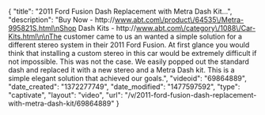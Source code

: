 {
    "title": "2011 Ford Fusion Dash Replacement with Metra Dash Kit...",
    "description": "Buy Now - http:\/\/www.abt.com\/product\/64535\/Metra-995821S.html\nShop Dash Kits - http:\/\/www.abt.com\/category\/1088\/Car-Kits.html\n\nThe customer came to us an wanted a simple solution for a different stereo system in their 2011 Ford Fusion.  At first glance you would think that installing a custom stereo in this car would be extremely difficult if not impossible.  This was not the case.  We easily popped out the standard dash and replaced it with a new stereo and a Metra Dash kit.  This is a simple elegant solution that achieved our goals.",
    "videoid": "69864889",
    "date_created": "1372277749",
    "date_modified": "1477597592",
    "type": "captivate",
    "layout": "video",
    "url": "\/v\/2011-ford-fusion-dash-replacement-with-metra-dash-kit\/69864889"
}
